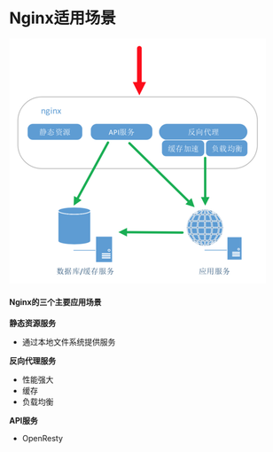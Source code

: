 # Nginx适用场景

![](/assets/nginxyingyongchangjing.png)

#### Nginx的三个主要应用场景

**静态资源服务**

* 通过本地文件系统提供服务

**反向代理服务**

* 性能强大
* 缓存
* 负载均衡

**API服务**

* OpenResty





